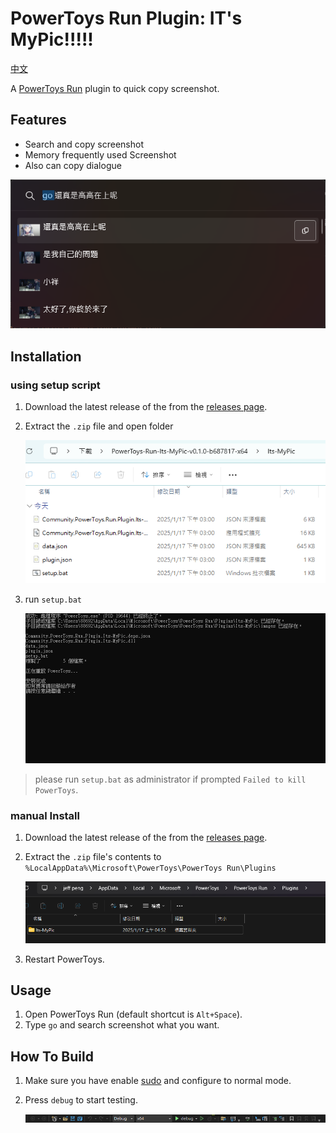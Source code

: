 # PowerToys Run Plugin: IT's MyPic!!!!!

[中文](./README_ZH-TW.md)

A [PowerToys Run](https://learn.microsoft.com/zh-tw/windows/powertoys/run) plugin to quick copy screenshot.

## Features
 * Search and copy screenshot
 * Memory frequently used Screenshot
 * Also can copy dialogue

![alt text](Docs/intro.png)


## Installation
### using setup script
1. Download the latest release of the from the [releases page](releases).
2. Extract the `.zip` file and open folder

    ![alt text](Docs/setup_bat.png)

3. run `setup.bat`
    
    ![alt text](Docs/terminal.png)

> please run `setup.bat` as administrator if prompted `Failed to kill PowerToys`.

### manual Install
1. Download the latest release of the from the [releases page](releases).
2. Extract the `.zip` file's contents to `%LocalAppData%\Microsoft\PowerToys\PowerToys Run\Plugins`

    ![alt text](Docs/install.png)

3. Restart PowerToys.

## Usage
1. Open PowerToys Run (default shortcut is `Alt+Space`).
2. Type `go` and search screenshot what you want.

## How To Build
1. Make sure you have enable [sudo](https://learn.microsoft.com/zh-tw/windows/sudo/) and configure to normal mode.
2. Press `debug` to start testing.

    ![alt text](Docs/debug.png)

